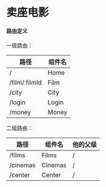 # 卖座电影

#### 路由定义

一级路由：

| 路径          | 组件名 |
| ------------- | ------ |
| /             | Home   |
| /film/:filmId | Film   |
| /city         | City   |
| /login        | Login  |
| /money        | Money  |

二级路由：

| 路径     | 组件名  | 他的父级 |
| -------- | ------- | -------- |
| /films   | Films   | /        |
| /cinemas | Cinemas | /        |
| /center  | Center  | /        |

